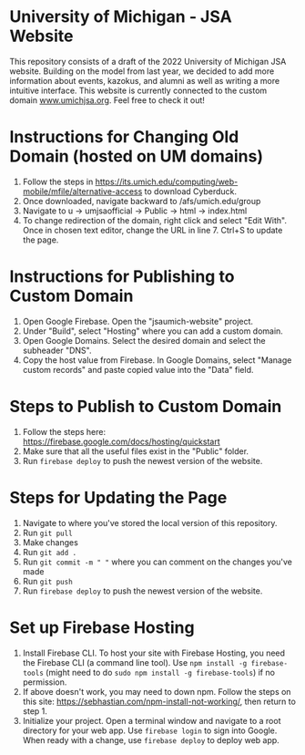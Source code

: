 # University of Michigan - JSA Website

This repository consists of a draft of the 2022 University of Michigan JSA website. Building on the model from last year, we decided to add more information about events, kazokus, and alumni as well as writing a more intuitive interface. This website is currently connected to the custom domain www.umichjsa.org. Feel free to check it out!

# Instructions for Changing Old Domain (hosted on UM domains)

1. Follow the steps in https://its.umich.edu/computing/web-mobile/mfile/alternative-access to download Cyberduck.
2. Once downloaded, navigate backward to /afs/umich.edu/group
3. Navigate to u -> umjsaofficial -> Public -> html -> index.html
4. To change redirection of the domain, right click and select "Edit With". Once in chosen text editor, change the URL in line 7. Ctrl+S to update the page.

# Instructions for Publishing to Custom Domain

1. Open Google Firebase. Open the "jsaumich-website" project.
2. Under "Build", select "Hosting" where you can add a custom domain.
3. Open Google Domains. Select the desired domain and select the subheader "DNS".
4. Copy the host value from Firebase. In Google Domains, select "Manage custom records" and paste copied value into the "Data" field.

# Steps to Publish to Custom Domain

1. Follow the steps here: https://firebase.google.com/docs/hosting/quickstart
2. Make sure that all the useful files exist in the "Public" folder.
3. Run `firebase deploy` to push the newest version of the website.

# Steps for Updating the Page

1. Navigate to where you've stored the local version of this repository.
2. Run `git pull`
3. Make changes
4. Run `git add .`
5. Run `git commit -m " "` where you can comment on the changes you've made
6. Run `git push`
7. Run `firebase deploy` to push the newest version of the website.

# Set up Firebase Hosting

1. Install Firebase CLI. To host your site with Firebase Hosting, you need the Firebase CLI (a command line tool). Use `npm install -g firebase-tools` (might need to do `sudo npm install -g firebase-tools`) if no permission.
2. If above doesn't work, you may need to down npm. Follow the steps on this site: https://sebhastian.com/npm-install-not-working/, then return to step 1.
3. Initialize your project. Open a terminal window and navigate to a root directory for your web app. Use `firebase login` to sign into Google. When ready with a change, use `firebase deploy` to deploy web app.
